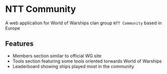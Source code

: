 # NTT Community
A web application for World of Warships clan group `NTT Community` based in Europe
## Features
- Members section similar to official WG site
- Tools section featuring some tools oriented torwards World of Warships
- Leaderboard showing ships played most in the community
